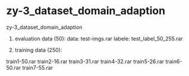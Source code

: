 # zy-3_dataset_domain_adaption
zy-3_dataset_domain_adaption

1. evaluation data (50):
data: test-imgs.rar
labele: test_label_50_255.rar

2. training data (250):

train1-50.rar
train2-16.rar
train3-31.rar
train4-32.rar
train5-26.rar
train6-50.rar
train7-55.rar

